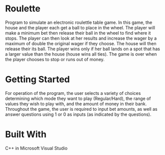 # Roulette
Program to simulate an electronic roulettle table game. In this game, the house and the player each get a ball to place in the wheel. The player will make a minimum bet then release their ball in the wheel to find where it stops. The player can then look at her results and increase the wager by a maximum of double the original wager if they choose. The house will then release their its ball. The player wins only if her ball lands on a spot that has a larger value than the house (house wins all ties). The game is over when the player chooses to stop or runs out of money.

# Getting Started
For operation of the program, the user selects a variety of choices determining which mode they want to play (Regular/Hard), the range of values they wish to play with, and the amount of money in their bank. Throughout the game, the user is required to input bet amounts, as well as answer questions using 1 or 0 as inputs (as indicated by the questions).

# Built With
C++ in Microsoft Visual Studio
